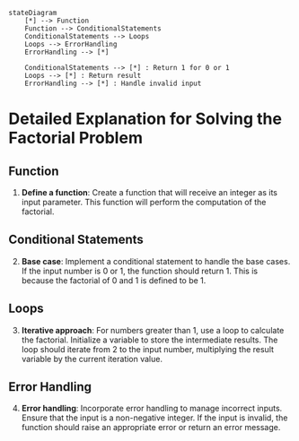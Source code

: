 ```mermaid
stateDiagram
    [*] --> Function
    Function --> ConditionalStatements
    ConditionalStatements --> Loops
    Loops --> ErrorHandling
    ErrorHandling --> [*]

    ConditionalStatements --> [*] : Return 1 for 0 or 1
    Loops --> [*] : Return result
    ErrorHandling --> [*] : Handle invalid input

```

# Detailed Explanation for Solving the Factorial Problem

## Function

1. **Define a function**: Create a function that will receive an integer as its input parameter. This function will perform the computation of the factorial.

## Conditional Statements

2. **Base case**: Implement a conditional statement to handle the base cases. If the input number is 0 or 1, the function should return 1. This is because the factorial of 0 and 1 is defined to be 1.

## Loops

3. **Iterative approach**: For numbers greater than 1, use a loop to calculate the factorial. Initialize a variable to store the intermediate results. The loop should iterate from 2 to the input number, multiplying the result variable by the current iteration value.

## Error Handling

4. **Error handling**: Incorporate error handling to manage incorrect inputs. Ensure that the input is a non-negative integer. If the input is invalid, the function should raise an appropriate error or return an error message.
